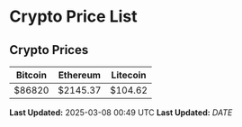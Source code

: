 # Crypto Price List

## Crypto Prices
| Bitcoin | Ethereum | Litecoin |
| ------- | -------- | -------- |
| $86820 | $2145.37 | $104.62 |
**Last Updated:** 2025-03-08 00:49 UTC
**Last Updated:** $DATE$
